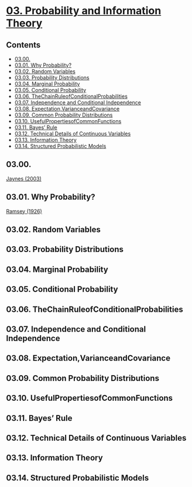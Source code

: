 <!--
Filename: 	note.md
Project: 	/Users/shume/Developer/DeepLearningBook/03
Author: 	shumez <https://github.com/shumez>
Created: 	2019-06-03 19:38:5
Modified: 	2019-06-06 17:06:4
-----
Copyright (c) 2019 shumez
-->

# [03. Probability and Information Theory]

## Contents

* [03.00.][0300]
* [03.01. Why Probability?][0301]
* [03.02. Random Variables][0302]
* [03.03. Probability Distributions][0303]
* [03.04. Marginal Probability][0304]
* [03.05. Conditional Probability][0305]
* [03.06. TheChainRuleofConditionalProbabilities][0306]
* [03.07. Independence and Conditional Independence][0307]
* [03.08. Expectation,VarianceandCovariance][0308]
* [03.09. Common Probability Distributions][0309]
* [03.10. UsefulPropertiesofCommonFunctions][0310]
* [03.11. Bayes’ Rule][0311]
* [03.12. Technical Details of Continuous Variables][0312]
* [03.13. Information Theory][0313]
* [03.14. Structured Probabilistic Models][0314]


## 03.00.

[Jaynes (2003)][2003_Jaynes]


## 03.01. Why Probability?

[Ramsey (1926)][1926_Ramsey]


## 03.02. Random Variables


## 03.03. Probability Distributions
## 03.04. Marginal Probability
## 03.05. Conditional Probability
## 03.06. TheChainRuleofConditionalProbabilities
## 03.07. Independence and Conditional Independence
## 03.08. Expectation,VarianceandCovariance
## 03.09. Common Probability Distributions
## 03.10. UsefulPropertiesofCommonFunctions
## 03.11. Bayes’ Rule
## 03.12. Technical Details of Continuous Variables
## 03.13. Information Theory
## 03.14. Structured Probabilistic Models




##
[03. Probability and Information Theory]: https://www.deeplearningbook.org/contents/prob.html

<!-- toc -->
[0300]: #0300
[0301]: #0301_why_probability
[0302]: #0302_random_variables
[0303]: #0303_probability_distributions
[0304]: #0304_marginal_probability
[0305]: #0305_conditional_probability
[0306]: #0306_thechainruleofconditionalprobabilities
[0307]: #0307_independence_and_conditional_independence
[0308]: #0308_expectationvarianceandcovariance
[0309]: #0309_common_probability_distributions
[0310]: #0310_usefulpropertiesofcommonfunctions
[0311]: #0311_bayes_rule
[0312]: #0312_technical_details_of_continuous_variables
[0313]: #0313_information_theory
[0314]: #0314_structured_probabilistic_models

<!-- ref -->
<!-- 0300 -->
[2003_Jaynes]: #0300

<!-- 0301 -->
[1926_Ramsey]: #0301

<!-- fig -->

<!-- term -->

<style type="text/css">
	img{width: 51%; float: right;}
</style>